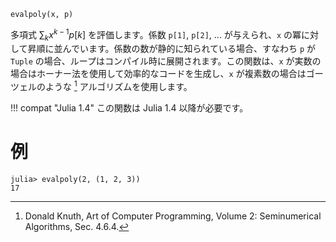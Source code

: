 ```
evalpoly(x, p)
```

多項式 $\sum_k x^{k-1} p[k]$ を評価します。係数 `p[1]`, `p[2]`, ... が与えられ、`x` の冪に対して昇順に並んでいます。係数の数が静的に知られている場合、すなわち `p` が `Tuple` の場合、ループはコンパイル時に展開されます。この関数は、`x` が実数の場合はホーナー法を使用して効率的なコードを生成し、`x` が複素数の場合はゴーツェルのような [^DK62] アルゴリズムを使用します。

[^DK62]: Donald Knuth, Art of Computer Programming, Volume 2: Seminumerical Algorithms, Sec. 4.6.4.

!!! compat "Julia 1.4"
    この関数は Julia 1.4 以降が必要です。


# 例

```jldoctest
julia> evalpoly(2, (1, 2, 3))
17
```
